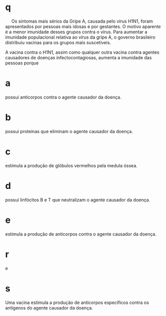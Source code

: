 # q
     Os sintomas mais sérios da Gripe A, causada pelo vírus H1N1, foram apresentados por pessoas mais idosas e por gestantes. O motivo aparente é a menor imunidade desses grupos contra o vírus. Para aumentar a imunidade populacional relativa ao vírus da gripe A, o governo brasileiro distribuiu vacinas para os grupos mais suscetíveis.

A vacina contra o H1N1, assim como qualquer outra vacina contra agentes causadores de doenças infectocontagiosas, aumenta a imunidade das pessoas porque

# a
possui anticorpos contra o agente causador da doença.

# b
possui proteínas que eliminam o agente causador da doença.

# c
estimula a produção de glóbulos vermelhos pela medula óssea.

# d
possui linfócitos B e T que neutralizam o agente causador da doença.

# e
estimula a produção de anticorpos contra o agente causador da doença.

# r
e

# s
Uma vacina estimula a produção de anticorpos específicos contra os antígenos do agente causador da doença.
